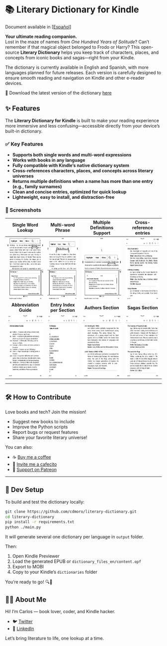 # 📚 Literary Dictionary for Kindle

Document available in [[Español](README.es.md)]

**Your ultimate reading companion.**  
Lost in the maze of names from _One Hundred Years of Solitude_? Can’t remember if that magical object belonged to Frodo or Harry? This open-source **Literary Dictionary** helps you keep track of characters, places, and concepts from iconic books and sagas—right from your Kindle.

The dictionary is currently available in English and Spanish, with more languages planned for future releases. Each version is carefully designed to ensure smooth reading and navigation on Kindle and other e-reader devices.

🎯 Download the latest version of the dictionary [here](https://github.com/cdmoro/literary-dictionary/releases/latest)

## ✨ Features

The **Literary Dictionary for Kindle** is built to make your reading experience more immersive and less confusing—accessible directly from your device’s built-in dictionary.

### ✅ Key Features

- **Supports both single words and multi-word expressions**  
- **Works with books in any language**
- **Fully compatible with Kindle’s native dictionary system**
- **Cross-references characters, places, and concepts across literary universes**
- **Returns multiple definitions when a name has more than one entry (e.g., family surnames)**
- **Clean and concise entries, optimized for quick lookup**
- **Lightweight, easy to install, and distraction-free**

### 📸 Screenshots

| Single Word Lookup | Multi-word Phrase | Multiple Definitions Support | Cross-reference entries |
|:--------------------:|:-------------------:|:---------------------------:|:---------:|
|<img src="./screenshots/en/01_definition.png" height="200px">|<img src="./screenshots/en/02_definition_group_of_words.png" height="200px">|<img src="./screenshots/en/03_multiple_definitions.png" height="200px">|<img src="./screenshots/en/04_dict.png" height="200px">|
| **Abbreviation Guide** | **Entry Index per Section** | **Authors Section** | **Sagas Section** |
|<img src="./screenshots/en/05_abbr_guide.png" height="200px">|<img src="./screenshots/en/06_entry_index.png" height="200px">|<img src="./screenshots/en/07_authors.png" height="200px">|<img src="./screenshots/en/08_sagas.png" height="200px">|

---

## 🛠️ How to Contribute

Love books and tech? Join the mission!

- Suggest new books to include
- Improve the Python scripts
- Report bugs or request features
- Share your favorite literary universe!

You can also:
- ☕ [Buy me a coffee](https://buymeacoffee.com/cdmoro)
- 🧉 [Invite me a cafecito](http://cafecito.app/cdmoro)
- 🎁 [Support on Patreon](https://patreon.com/cdmoro)

---

## 🧪 Dev Setup

To build and test the dictionary locally:

```bash
git clone https://github.com/cdmoro/literary-dictionary.git
cd literary-dictionary
pip install -r requirements.txt
python ./main.py
```

It will generate several one dictionary per language in `output` folder.

Then:

1. Open Kindle Previewer
1. Load the generated EPUB or `dictionary_files_en/content.opf`
1. Export to MOBI
1. Copy to your Kindle’s `dictionaries` folder

You’re ready to go! 🔍📖

## 🙋‍♂️ About Me

Hi! I’m Carlos — book lover, coder, and Kindle hacker.

- 🐦 [Twitter](https://twitter.com/CarlosBonadeo)
- 💼 [LinkedIn](https://www.linkedin.com/in/cdbonadeo/)

Let’s bring literature to life, one lookup at a time.
